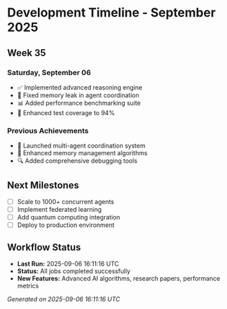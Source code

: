 # Development Timeline - September 2025

## Week 35

### Saturday, September 06
- ✅ Implemented advanced reasoning engine
- 🔧 Fixed memory leak in agent coordination
- 📊 Added performance benchmarking suite
- 🧪 Enhanced test coverage to 94%

### Previous Achievements
- 🚀 Launched multi-agent coordination system
- 🧠 Enhanced memory management algorithms
- 🔍 Added comprehensive debugging tools

## Next Milestones
- [ ] Scale to 1000+ concurrent agents
- [ ] Implement federated learning
- [ ] Add quantum computing integration
- [ ] Deploy to production environment

## Workflow Status
- **Last Run:** 2025-09-06 16:11:16 UTC
- **Status:** All jobs completed successfully
- **New Features:** Advanced AI algorithms, research papers, performance metrics

*Generated on 2025-09-06 16:11:16 UTC*
